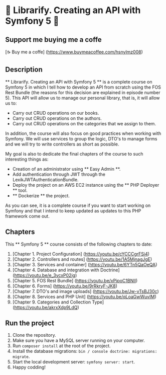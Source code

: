 # 📖 Librarify. Creating an API with Symfony 5 📖

## Support me buying me a coffe

[☕️ Buy me a coffe] (https://www.buymeacoffee.com/hsnylmz008)

## Description

** Librarify. Creating an API with Symfony 5 ** is a complete course on Symfony 5 in which I tell how to develop an API from scratch using the FOS Rest Bundle (the reasons for this decision are explained in episode number 5). This API will allow us to manage our personal library, that is, it will allow us to:

- Carry out CRUD operations on our books.
- Carry out CRUD operations on the authors.
- Carry out CRUD operations on the categories that we assign to them.

In addition, the course will also focus on good practices when working with Symfony. We will use services to group the logic, DTO's to manage forms and we will try to write controllers as short as possible.

My goal is also to dedicate the final chapters of the course to such interesting things as:

- Creation of an administrator using ** Easy Admin **.
- Add authentication through JWT through the LexikJWTAuthenticationBundle.
- Deploy the project on an AWS EC2 instance using the ** PHP Deployer ** tool.
- ** Dockerize ** the project.

As you can see, it is a complete course if you want to start working on Symfony and that I intend to keep updated as updates to this PHP framework come out.

## Chapters

This ** Symfony 5 ** course consists of the following chapters to date:

1. [Chapter 1. Project Configuration] (https://youtu.be/cYCCCgrFSi4)
2. [Chapter 2. Controllers and routes] (https://youtu.be/1A5MjnagJgE)
3. [Chapter 3. Services and container] (https://youtu.be/6YTn5QaOeQA)
4. [Chapter 4. Database and integration with Doctrine] (https://youtu.be/e_3ycxP02ig)
5. [Chapter 5. FOS Rest Bundle] (https://youtu.be/xPjpoC1BNII)
6. [Chapter 6. Forms] (https://youtu.be/9rRkryF-JK8)
7. [Chapter 7. DTO's and image uploads] (https://youtu.be/Jw-vTsBJ30c)
8. [Chapter 8. Services and PHP Unit] (https://youtu.be/qLoaGwWuvIM)
9. [Chapter 9. Categories and Collection Type] (https://youtu.be/akrxXdp9LdQ)

## Run the project

1. Clone the repository.
2. Make sure you have a MySQL server running on your computer.
3. Run `composer install` at the root of the project.
4. Install the database migrations: `bin / console doctrine: migrations: migrate`.
5. Start the local development server: `symfony server: start`.
6. Happy codding!
